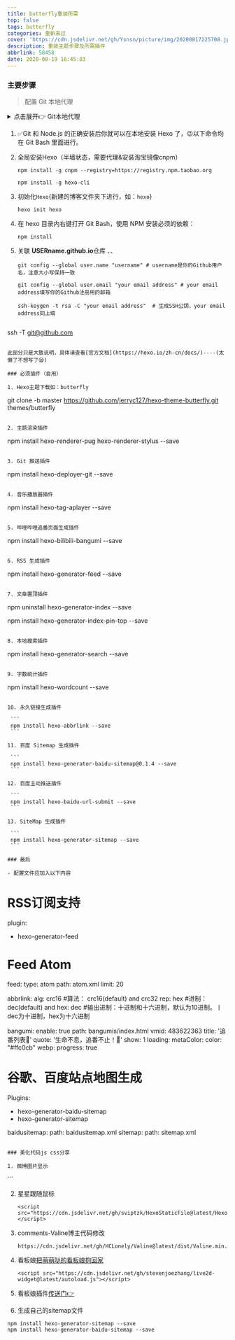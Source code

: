 ```yaml
---
title: butterfly重装所需
top: false
tags: butterfly
categories: 重新来过
cover: 'https://cdn.jsdelivr.net/gh/Ysnsn/picture/img/20200817225708.jpg'
description: 重装主题步骤及所需插件
abbrlink: 58458
date: 2020-08-19 16:45:03
---
```



### 主要步骤

>配置 Git 本地代理
<details>
<summary>点击展开👉 Git本地代理</summary>

Git 同时支持 Socket5 和 HTTP 代理，根据本地客户端具体情况选择一种配置就可以了

#### Socket5 代理
Git 默认的 Socket5 代理应设置为：(其中 server 是服务器地址，*port*是代理端口)
````
git config --global http.proxy socks5://server:port
git config --global https.proxy socks5://server:port
````


本地服务器的 IPV4 地址就是：127.0.0.1，端口填上面 Clash 中的 Socket5 代理端口

以我的本地代理端口为例，在 Git bash/Windows 终端下输入下面命令回车
````
$ git config --global http.proxy socks5://127.0.0.1:7891
$ git config --global https.proxy socks5://127.0.0.1:7891

````
Socket5 代理设置完成

#### HTTP 代理
Git 默认的 HTTP 代理应设置为：(其中 server 是服务器地址，port是代理端口)
````
$ git config --global http.proxy http://server:port
$ git config --global https.proxy http://server:port
````
本地服务器的 IPV4 地址就是：127.0.0.1，端口填上面 Clash 中的 HTTP 代理端口

以我的本地代理端口为例，在 Git bash/Windows 终端下输入下面命令回车
````
$ git config --global http.proxy http://127.0.0.1:7890
$ git config --global https.proxy https://127.0.0.1:7890

````
</details>


1. ✅Git 和 Node.js 的正确安装后你就可以在本地安装 Hexo 了，😉以下命令均在 Git Bash 里面进行。

2. 全局安装Hexo（半墙状态，需要代理&安装淘宝镜像cnpm）

   ```
   npm install -g cnpm --registry=https://registry.npm.taobao.org
   
   npm install -g hexo-cli 
   ```

3. 初始化`Hexo`{新建的博客文件夹下进行，如：`hexo`}

   ```
   hexo init hexo
   ```

4. 在 hexo 目录内右键打开 Git Bash，使用 NPM 安装必须的依赖：

   ```
   npm install
   ```

5. 关联 **USERname.github.io**仓库 、、

   ```
   git config --global user.name "username" # username是你的Github用户名，注意大小写保持一致
   
   git config --global user.email "your email address" # your email address填写你的Github注册用的邮箱
   
   ssh-keygen -t rsa -C "your email address"  # 生成SSH公钥，your email address同上填
   
   ```
   
   ```
ssh -T git@github.com
   ```
   
   此部分只是大致说明，具体请查看[官方文档](https://hexo.io/zh-cn/docs/)----(太懒了不想写了😪)

### 必须插件（自用）

1. Hexo主题下载如：butterfly

   ```
   git clone -b master https://github.com/jerryc127/hexo-theme-butterfly.git themes/butterfly
   ```

2. 主题渲染插件

   ```
   npm install hexo-renderer-pug hexo-renderer-stylus --save
   ```

3. Git 推送插件

   ```
   npm install hexo-deployer-git --save
   ```

4. 音乐播放器插件

   ```
   npm install hexo-tag-aplayer --save
   ```

5. 哔哩哔哩追番页面生成插件 

   ```
   npm install hexo-bilibili-bangumi --save
   ```

6. RSS 生成插件

   ```
   npm install hexo-generator-feed --save
   ```

7. 文章置顶插件

   ```
   npm uninstall hexo-generator-index --save
   
   npm install hexo-generator-index-pin-top --save
   ```

8. 本地搜索插件

   ```
   npm install hexo-generator-search --save
   ```

9. 字数统计插件

   ```
   npm install hexo-wordcount --save
   ```

10. 永久链接生成插件

    ```
    npm install hexo-abbrlink --save
    ```

11. 百度 Sitemap 生成插件

    ```
    npm install hexo-generator-baidu-sitemap@0.1.4 --save
    ```

12. 百度主动推送插件

    ```
    npm install hexo-baidu-url-submit --save
    ```

13. SiteMap 生成插件

    ```
    npm install hexo-generator-sitemap --save
    ```

### 最后

- 配置文件应加入以下内容

```
# RSS订阅支持
plugin:
- hexo-generator-feed

# Feed Atom
feed:
type: atom
path: atom.xml
limit: 20

abbrlink: 
    alg: crc16 #算法： 
    crc16(default) and crc32 rep: hex #进制： dec(default) and hex: dec #输出进制：十进制和十六进制，默认为10进制。丨dec为十进制，hex为十六进制
    

bangumi:
  enable: true
  path: bangumis/index.html
  vmid: 483622363
  title: '追番列表👀'
  quote: '生命不息，追番不止！🛴'
  show: 1
  loading:
  metaColor:
  color: "#ffc0cb"
  webp:
  progress: true
  
# 谷歌、百度站点地图生成
Plugins:
- hexo-generator-baidu-sitemap
- hexo-generator-sitemap

baidusitemap:
    path: baidusitemap.xml
sitemap:
    path: sitemap.xml
```

### 美化代码js css分享

1. 微博图片显示

   ```
   <meta name="referrer" content="no-referrer" />
   ```

2. 星星跟随鼠标

   ```
   <script src="https://cdn.jsdelivr.net/gh/sviptzk/HexoStaticFile@latest/Hexo/js/mouse_snow.min.js"></script>
   ```

3. comments-Valine博主代码修改

   ```
   https://cdn.jsdelivr.net/gh/HCLonely/Valine@latest/dist/Valine.min.js
   ```

4. 看板娘[把萌萌哒的看板娘抱回家 ](https://github.com/stevenjoezhang/live2d-widget)

   ```
   <script src="https://cdn.jsdelivr.net/gh/stevenjoezhang/live2d-widget@latest/autoload.js"></script>
   ```

5. 看板娘插件[传送门👉](https://github.com/fghrsh/live2d_demo)

6. 生成自己的sitemap文件
 ````
 npm install hexo-generator-sitemap --save
 npm install hexo-generator-baidu-sitemap --save
 ````


